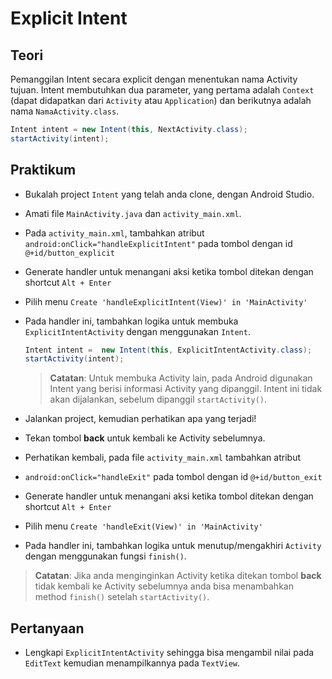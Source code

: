 # Explicit Intent

## Teori

Pemanggilan Intent secara explicit dengan menentukan nama Activity tujuan.
Intent membutuhkan dua parameter, yang pertama adalah `Context` (dapat
didapatkan dari `Activity` atau `Application`) dan berikutnya adalah
nama `NamaActivity.class`.

```java
Intent intent = new Intent(this, NextActivity.class);
startActivity(intent);
```

## Praktikum

- Bukalah project `Intent` yang telah anda clone, dengan Android Studio.
- Amati file `MainActivity.java` dan `activity_main.xml`.
- Pada `activity_main.xml`, tambahkan atribut
 `android:onClick="handleExplicitIntent"` pada tombol dengan id
 `@+id/button_explicit`
- Generate handler untuk menangani aksi ketika tombol ditekan dengan shortcut
 `Alt + Enter`
- Pilih menu `Create 'handleExplicitIntent(View)' in 'MainActivity'`
- Pada handler ini, tambahkan logika untuk membuka `ExplicitIntentActivity`
 dengan menggunakan `Intent`.

  ```java
  Intent intent =  new Intent(this, ExplicitIntentActivity.class);
  startActivity(intent);
  ```

  > **Catatan**: Untuk membuka Activity lain, pada Android digunakan Intent yang
  > berisi informasi Activity yang dipanggil. Intent ini tidak akan dijalankan,
  > sebelum dipanggil `startActivity()`.

- Jalankan project, kemudian perhatikan apa yang terjadi!
- Tekan tombol **back** untuk kembali ke Activity sebelumnya.
- Perhatikan kembali, pada file `activity_main.xml` tambahkan atribut
- `android:onClick="handleExit"` pada tombol dengan id `@+id/button_exit`
- Generate handler untuk menangani aksi ketika tombol ditekan dengan shortcut
 `Alt + Enter`
- Pilih menu `Create 'handleExit(View)' in 'MainActivity'`
- Pada handler ini, tambahkan logika untuk menutup/mengakhiri `Activity` dengan
 menggunakan fungsi `finish()`.

 > **Catatan**: Jika anda menginginkan Activity ketika ditekan tombol **back**
 > tidak kembali ke Activity sebelumnya anda bisa menambahkan method `finish()`
 > setelah `startActivity()`.

## Pertanyaan

- Lengkapi `ExplicitIntentActivity` sehingga bisa mengambil nilai pada `EditText` kemudian menampilkannya pada `TextView`.
